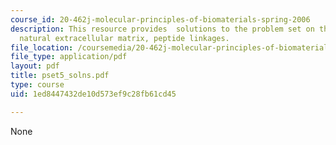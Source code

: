 ```yaml
---
course_id: 20-462j-molecular-principles-of-biomaterials-spring-2006
description: This resource provides  solutions to the problem set on the topic of
  natural extracellular matrix, peptide linkages.
file_location: /coursemedia/20-462j-molecular-principles-of-biomaterials-spring-2006/1ed8447432de10d573ef9c28fb61cd45_pset5_solns.pdf
file_type: application/pdf
layout: pdf
title: pset5_solns.pdf
type: course
uid: 1ed8447432de10d573ef9c28fb61cd45

---
```

None